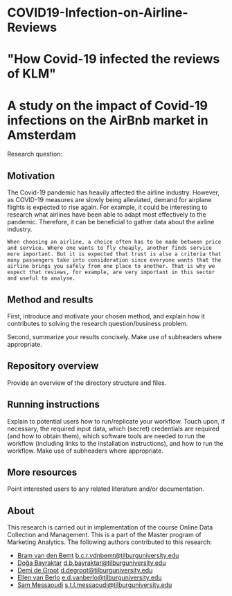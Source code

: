 # COVID19-Infection-on-Airline-Reviews
# "How Covid-19 infected the reviews of KLM"
# A study on the impact of Covid-19 infections on the AirBnb market in Amsterdam


Research question:

## Motivation
The Covid-19 pandemic has heavily affected the airline industry. However, as COVID-19 measures are slowly being alleviated, demand for airplane flights is expected to rise again. For example, it could be interesting to research what airlines have been able to adapt most effectively to the pandemic. Therefore, it can be beneficial to gather data about the airline industry.
	
	When choosing an airline, a choice often has to be made between price and service. Where one wants to fly cheaply, another finds service more important. But it is expected that trust is also a criteria that many passengers take into consideration since everyone wants that the airline brings you safely from one place to another. That is why we expect that reviews, for example, are very important in this sector and useful to analyse. 



## Method and results

First, introduce and motivate your chosen method, and explain how it contributes to solving the research question/business problem.

Second, summarize your results concisely. Make use of subheaders where appropriate.

## Repository overview

Provide an overview of the directory structure and files.

## Running instructions

Explain to potential users how to run/replicate your workflow. Touch upon, if necessary, the required input data, which (secret) credentials are required (and how to obtain them), which software tools are needed to run the workflow (including links to the installation instructions), and how to run the workflow. Make use of subheaders where appropriate.

## More resources

Point interested users to any related literature and/or documentation.

## About

This research is carried out in implementation of the course Online Data Collection and Management. This is a part of the Master program of Marketing Analytics. The following authors contributed to this research:

- [Bram van den Bemt](https://github.com/bramvdbemt) b.c.r.vdnbemt@tilburguniversity.edu
- [Doğa Bayraktar](https://github.com/dogabayraktar) d.b.bayraktar@tilburguniversity.edu
- [Demi de Groot](https://github.com/Demidegroot) d.degroot@tilburguniversity.edu
- [Ellen van Berlo](https://github.com/EllenB1) e.d.vanberlo@tilburguniversity.edu
- [Sam Messaoudi](https://github.com/SamMes98) s.t.l.messaoudi@tilburguniversity.edu
